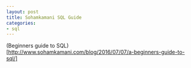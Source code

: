 ```yaml
---
layout: post
title: Sohamkamani SQL Guide
categories:
- sql
---
```


(Beginners guide to SQL)[http://www.sohamkamani.com/blog/2016/07/07/a-beginners-guide-to-sql/]